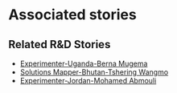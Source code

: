 # Associated stories

<!-- !!DO NOT REMOVE!! start autogenerated hyperlinks -->
## Related R&D Stories
- [Experimenter-Uganda-Berna Mugema](/stories/?doc=Experimenters_UGA)
- [Solutions Mapper\-Bhutan\-Tshering Wangmo](/stories/?doc=SolutionMappers_BTN)
- [Experimenter-Jordan-Mohamed Abmouli](/stories/?doc=Experimenters_JOR)
<!-- !!DO NOT REMOVE!! end autogenerated hyperlinks -->